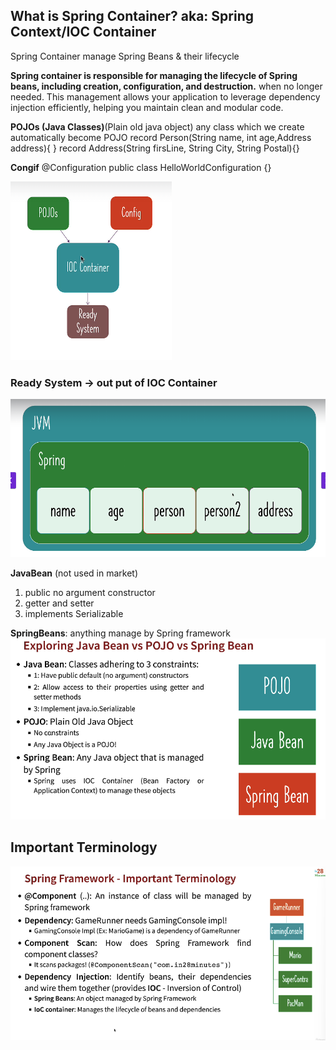 ## What is Spring Container? aka:  Spring Context/IOC Container
Spring Container manage Spring Beans & their lifecycle

**Spring container is responsible for managing the lifecycle of Spring beans, including creation, configuration, and  destruction.** when no longer needed. This management allows your application to leverage dependency injection efficiently, helping you maintain clean and modular code.

**POJOs (Java Classes)**(Plain old java object)
any class which we create automatically become POJO
record Person(String name, int age,Address address){ }
record Address(String firsLine, String City, String Postal){}


**Congif**
@Configuration
public class HelloWorldConfiguration {}

![img.png](img.png)

### Ready System -> out put of IOC Container
![img_1.png](img_1.png)

**JavaBean** (not used in market)
1. public no argument constructor
2. getter and setter
3. implements Serializable

**SpringBeans**: anything manage by Spring framework
![img_2.png](img_2.png)

## Important Terminology
![img_3.png](img_3.png)







